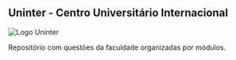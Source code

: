 ## Uninter - Centro Universitário Internacional

![Logo Uninter](/assets/img/uninter.jpg "Logo Uninter")

Repositório com questões da faculdade organizadas por módulos.